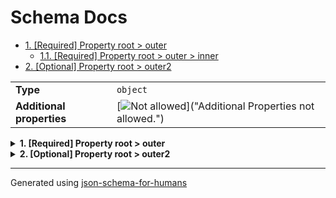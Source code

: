 # Schema Docs

- [1. [Required] Property root > outer](#outer)
  - [1.1. [Required] Property root > outer > inner](#outer_inner)
- [2. [Optional] Property root > outer2](#outer2)

|                           |                                                                                                        |
| ------------------------- | ------------------------------------------------------------------------------------------------------ |
| **Type**                  | `object`                                                                                               |
| **Additional properties** | [![Not allowed](https://img.shields.io/badge/Not%20allowed-red)]("Additional Properties not allowed.") |

<details>
<summary>
<strong> <a name="outer"></a>1. [Required] Property root > outer</strong>  

</summary>
<blockquote>

|                           |                                                                                                        |
| ------------------------- | ------------------------------------------------------------------------------------------------------ |
| **Type**                  | `object`                                                                                               |
| **Additional properties** | [![Not allowed](https://img.shields.io/badge/Not%20allowed-red)]("Additional Properties not allowed.") |
| **Defined in**            | #/definitions/inner schema                                                                             |

**Description:** We should see this

<details>
<summary>
<strong> <a name="outer_inner"></a>1.1. [Required] Property root > outer > inner</strong>  

</summary>
<blockquote>

|          |          |
| -------- | -------- |
| **Type** | `string` |

**Description:** inner description

</blockquote>
</details>

</blockquote>
</details>

<details>
<summary>
<strong> <a name="outer2"></a>2. [Optional] Property root > outer2</strong>  

</summary>
<blockquote>

|                           |                                                                                                        |
| ------------------------- | ------------------------------------------------------------------------------------------------------ |
| **Type**                  | `object`                                                                                               |
| **Additional properties** | [![Not allowed](https://img.shields.io/badge/Not%20allowed-red)]("Additional Properties not allowed.") |
| **Same definition as**    | [outer](#outer)                                                                                        |

**Description:** We should see this too

</blockquote>
</details>

----------------------------------------------------------------------------------------------------------------------------
Generated using [json-schema-for-humans](https://github.com/coveooss/json-schema-for-humans)
